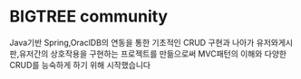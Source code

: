 # BIGTREE community

Java기반 Spring,OraclDB의 연동을 통한 기초적인 CRUD 구현과
나아가 유저와게시판,유저간의
상호작용을 구현하는 프로젝트를 만듦으로써
MVC패턴의 이해와 다양한 CRUD를 능숙하게 하기 위해 시작했습니다
